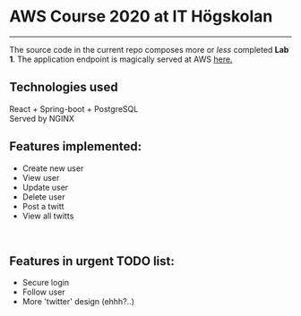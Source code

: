 # AWS Course 2020 at IT Högskolan

***

The source code in the current repo composes more or *less* completed **Lab 1**. The application endpoint is magically served at AWS [here.](http://ec2-13-53-32-253.eu-north-1.compute.amazonaws.com/)
<br>
## Technologies used
React + Spring-boot + PostgreSQL
<br>
Served by NGINX
<br>

## Features implemented:
* Create new user
* View user
* Update user
* Delete user
* Post a twitt
* View all twitts
<br>

## Features in urgent TODO list:
 * Secure login
 * Follow user
 * More 'twitter' design (ehhh?..)
